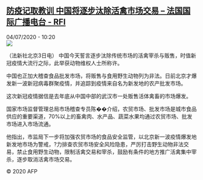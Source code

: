 <!--1593852998000-->
[防疫记取教训 中国将逐步汰除活禽市场交易 – 法国国际广播电台 - RFI](http://www.rfi.fr//cn/contenu/20200704-%E9%98%B2%E7%96%AB%E8%AE%B0%E5%8F%96%E6%95%99%E8%AE%AD-%E4%B8%AD%E5%9B%BD%E5%B0%86%E9%80%90%E6%AD%A5%E6%B1%B0%E9%99%A4%E6%B4%BB%E7%A6%BD%E5%B8%82%E5%9C%BA%E4%BA%A4%E6%98%93)
------

<div>04/07/2020 - 10:20</div><img src="https://s.rfi.fr/media/display/e46e3f6a-bdd1-11ea-a6f2-005056a964fe/w:310/p:16x9/int0005b.200704162002.jpg"><div class="t-content__body u-clearfix"><div class="m-interstitial"></div><p>（法新社北京3日电）    中国今天誓言逐步汰除传统市场的活禽宰杀与贩售，时值新冠疫情大流行之际，此举获动物维权人士所称许。</p><p>    中国也正加大稽查食品批发市场，将贩售与食用野生动物列为非法。日前北京才爆发新一波新冠病毒群聚疫情，并追踪到疫情来自名为新发地的农产批发市场。</p><p>    这次新冠疫情据信是去年底从中国中部的武汉市一处贩售活体禽畜的市场爆发。</p><p>    国家市场监督管理总局市场稽查专员陈��介绍，农贸市场、批发市场是城市食品供应的重要渠道，70%以上的畜禽肉、水产品、蔬菜水果均通过农贸市场、批发市场进入市场流通。</p><p>    他指出，市监局下一步将加强农贸市场的食品安全监管，以北京新一波疫情爆发地新发地市场为警戒，?力排查农贸市场安全风险隐患，严厉打击野生动物非法交易，禁止食用野生动物，限制活禽交易和宰杀，鼓励有条件的地方推广活禽集中宰杀，逐步取消活禽市场交易。</p><p class="t-copyright">© 2020 AFP</p>        </div>
